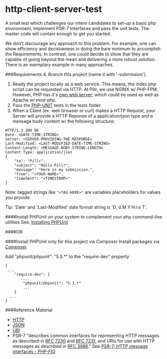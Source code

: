 # http-client-server-test
A small test which challenges our intern candidates to set-up a basic php environment, 
implement PSR-7 Interfaces and pass the unit tests. The master code will contain enough to get you started.

We don't discourage any approach to this problem. For example, one can show efficiency and decisiveness in doing the bare minimum
to accomplish the Requirements; In contrast, one could decide to show that they are capable of going beyond the mean and delivering
a more robust solution. There is an exemplary example in many approaches. 

###Requirements
4. Branch this project (name it with '<your name>-submission').
1. Ready the project locally as a web service. This means, the index.php script can be requested via HTTP. At Pillr, we use NGINX w/ PHP-FPM. However, PHP has it's [own web server](http://php.net/manual/en/features.commandline.webserver.php); which could be used as well as Apache w/ mod-php.
2. Pass the [PHP-UNIT](https://phpunit.de/) tests in the tests folder.
3. When a Client (ex. web browser or curl) makes a HTTP Request, your Server will provide a HTTP Reponse of a application/json type and a message body content w/ the following structure:
```
HTTP/1.1 200 OK
Date: <DATE-TIME-STRING>
Server: <SERVER-PROVIDING-THE-RESPONSE>
Last-Modified: <LAST-MODIFIED-DATE-TIME-STRING>
Content-Length: <MESSAGE-BODY-STRING-LENGTH>
Content-Type: application/json
{
    "to": "Pillr",
    "subject": "Hello Pillr",
    "message": "Here is my submission.",
    "from": "<YOUR-NAME>",
    "timeSent": "<TIMESTAMP>"
}
```
Note: tagged strings like ```"<TAG-HERE>"``` are variables placeholders for values you provide.

Tip: 'Date' and 'Last-Modified' date format string is 'D, d M Y H:i:s T'.

####Install PHPUnit on your system to complement your php command-line utilities
See: [Installing PHPUnit](https://phpunit.de/manual/current/en/installation.html)

####OR

####Install PHPUnit only for this project via Composer
Install packages via [Composer](https://getcomposer.org/doc/00-intro.md).

Add "phpunit/phpunit": "5.3.*" to the "require-dev" property
```
{
 ...
    "require-dev": {
        ...
        "phpunit/phpunit": "5.3.*"
        ...
    }
  ...
}
```


###Reference Material
- [HTTP](https://en.wikipedia.org/wiki/Hypertext_Transfer_Protocol)
- [JSON](https://en.wikipedia.org/wiki/JSON)
- [URI](https://en.wikipedia.org/wiki/Uniform_Resource_Identifier)
- PSR-7 "describes common interfaces for representing HTTP messages as described in [RFC   7230](http://tools.ietf.org/html/rfc7230) and [RFC 7231](http://tools.ietf.org/html/rfc7230), and URIs for use with HTTP messages as described in [RFC 3986](http://tools.ietf.org/html/rfc3986)." See [PSR-7: HTTP message interfaces - PHP-FIG](http://www.php-fig.org/psr/psr-7/)
